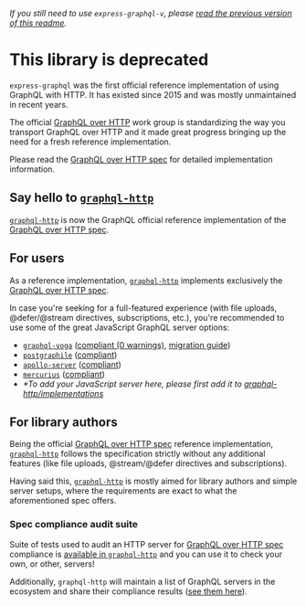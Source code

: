 _If you still need to use `express-graphql-v`, please [read the previous version of this readme](https://github.com/graphql/express-graphql/blob/8b6ffc65776aa40d9e03f554425a1dc14840b165/README.md)._

# This library is deprecated

`express-graphql` was the first official reference implementation of using GraphQL with HTTP. It has existed since 2015 and was mostly unmaintained in recent years.

The official [GraphQL over HTTP](https://github.com/graphql/graphql-over-http) work group is standardizing the way you transport GraphQL over HTTP and it made great progress bringing up the need for a fresh reference implementation.

Please read the [GraphQL over HTTP spec](https://graphql.github.io/graphql-over-http) for detailed implementation information.

## Say hello to [`graphql-http`](https://github.com/graphql/graphql-http)

[`graphql-http`](https://github.com/graphql/graphql-http) is now the GraphQL official reference implementation of the [GraphQL over HTTP spec](https://graphql.github.io/graphql-over-http).

## For users

As a reference implementation, [`graphql-http`](https://github.com/graphql/graphql-http) implements exclusively the [GraphQL over HTTP spec](https://graphql.github.io/graphql-over-http/).

In case you're seeking for a full-featured experience (with file uploads, @defer/@stream directives, subscriptions, etc.), you're recommended to use some of the great JavaScript GraphQL server options:

- [`graphql-yoga`](https://www.the-guild.dev/graphql/yoga-server) ([compliant (0 warnings)](https://github.com/graphql/graphql-http/tree/master/implementations/graphql-yoga), [migration guide](https://www.the-guild.dev/graphql/yoga-server/v3/migration/migration-from-express-graphql))
- [`postgraphile`](https://www.graphile.org/postgraphile/) ([compliant](https://github.com/graphql/graphql-http/tree/master/implementations/postgraphile))
- [`apollo-server`](https://www.apollographql.com/docs/apollo-server/) ([compliant](https://github.com/graphql/graphql-http/tree/master/implementations/apollo-server))
- [`mercurius`](https://mercurius.dev/) ([compliant](https://github.com/graphql/graphql-http/tree/master/implementations/mercurius))
- _\*To add your JavaScript server here, please first add it to [graphql-http/implementations](https://github.com/graphql/graphql-http/tree/master/implementations/)_

## For library authors

Being the official [GraphQL over HTTP spec](https://graphql.github.io/graphql-over-http/) reference implementation, [`graphql-http`](https://github.com/graphql/graphql-http) follows the specification strictly without any additional features (like file uploads, @stream/@defer directives and subscriptions).

Having said this, [`graphql-http`](https://github.com/graphql/graphql-http) is mostly aimed for library authors and simple server setups, where the requirements are exact to what the aforementioned spec offers.

### Spec compliance audit suite

Suite of tests used to audit an HTTP server for [GraphQL over HTTP spec](https://graphql.github.io/graphql-over-http) compliance is [available in `graphql-http`](https://github.com/graphql/graphql-http/blob/master/src/audits/server.ts) and you can use it to check your own, or other, servers!

Additionally, `graphql-http` will maintain a list of GraphQL servers in the ecosystem and share their compliance results ([see them here](https://github.com/graphql/graphql-http/tree/master/implementations)).
